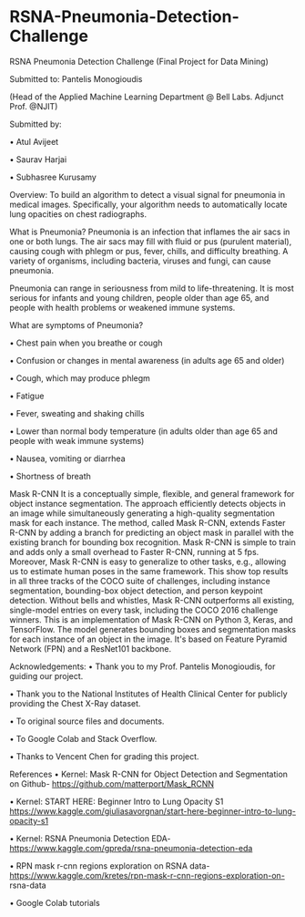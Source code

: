 # RSNA-Pneumonia-Detection-Challenge
RSNA Pneumonia Detection Challenge
(Final Project for Data Mining)

Submitted to:
Pantelis Monogioudis

(Head of the Applied Machine Learning Department @ Bell Labs.
Adjunct Prof. @NJIT)


Submitted by:

•	Atul Avijeet

•	Saurav Harjai

•	Subhasree Kurusamy


Overview:
To build an algorithm to detect a visual signal for pneumonia in medical images. Specifically, your algorithm needs to automatically locate lung opacities on chest radiographs.

 

What is Pneumonia?
Pneumonia is an infection that inflames the air sacs in one or both lungs. The air sacs may fill with fluid or pus (purulent material), causing cough with phlegm or pus, fever, chills, and difficulty breathing. A variety of organisms, including bacteria, viruses and fungi, can cause pneumonia.

Pneumonia can range in seriousness from mild to life-threatening. It is most serious for infants and young children, people older than age 65, and people with health problems or weakened immune systems.

What are symptoms of Pneumonia?

•	Chest pain when you breathe or cough

•	Confusion or changes in mental awareness (in adults age 65 and older)

•	Cough, which may produce phlegm

•	Fatigue

•	Fever, sweating and shaking chills

•	Lower than normal body temperature (in adults older than age 65 and people with weak immune systems)

•	Nausea, vomiting or diarrhea

•	Shortness of breath


Mask R-CNN
It is a conceptually simple, flexible, and general framework for object instance segmentation. The approach efficiently detects objects in an image while simultaneously generating a high-quality segmentation mask for each instance. The method, called Mask R-CNN, extends Faster R-CNN by adding a branch for predicting an object mask in parallel with the existing branch for bounding box recognition. Mask R-CNN is simple to train and adds only a small overhead to Faster R-CNN, running at 5 fps. Moreover, Mask R-CNN is easy to generalize to other tasks, e.g., allowing us to estimate human poses in the same framework. This show top results in all three tracks of the COCO suite of challenges, including instance segmentation, bounding-box object detection, and person keypoint detection. Without bells and whistles, Mask R-CNN outperforms all existing, single-model entries on every task, including the COCO 2016 challenge winners. 
This is an implementation of Mask R-CNN on Python 3, Keras, and TensorFlow. The model generates bounding boxes and segmentation masks for each instance of an object in the image. It's based on Feature Pyramid Network (FPN) and a ResNet101 backbone.

Acknowledgements:
•	Thank you to my Prof. Pantelis Monogioudis, for guiding our project.

•	Thank you to the National Institutes of Health Clinical Center for publicly providing the Chest X-Ray dataset.

•	To original source files and documents.

•	To Google Colab and Stack Overflow.

•	Thanks to Vencent Chen for grading this project.



References
•	Kernel: Mask R-CNN for Object Detection and Segmentation on Github- https://github.com/matterport/Mask_RCNN

•	Kernel: START HERE: Beginner Intro to Lung Opacity S1
https://www.kaggle.com/giuliasavorgnan/start-here-beginner-intro-to-lung-opacity-s1

•	Kernel: RSNA Pneumonia Detection EDA-
            https://www.kaggle.com/gpreda/rsna-pneumonia-detection-eda

•	RPN mask r-cnn regions exploration on RSNA data- https://www.kaggle.com/kretes/rpn-mask-r-cnn-regions-exploration-on- rsna-data

•	Google Colab tutorials
          


